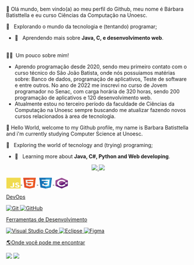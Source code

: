 👩 Olá mundo, bem vindo(a) ao meu perfil do Github, meu nome é Bárbara Batisttella e eu curso Ciências da Computação na Unoesc.

🤔 &nbsp; Explorando o mundo da tecnologia e (tentando) programar;
- 🌱 &nbsp; Aprendendo mais sobre **Java, C, e desenvolvimento web**.
<br>
  👩‍💻&nbsp; Um pouco sobre mim!

-  Aprendo programação desde 2020, sendo meu primeiro contato com o curso técnico do São João Batista, onde nós possuiamos matérias sobre: Banco de dados, programação de aplicativos, Teste de software e entre outros. No ano de 2022 me inscrevi no curso de Jovem programador no Senac, com carga horária de 320 horas, sendo 200 programação de aplicativos e 120 desenvolvimento web.
-  Atualmente estou no terceiro período da faculdade de Ciências da Computação na Unoesc sempre buscando me atualizar fazendo novos cursos relacionados à area de tecnologia.


👩 Hello World, welcome to my Github profile, my name is Barbara Batisttella and i'm currently studying Computer Science at Unoesc.

🤔   &nbsp; Exploring the world of tecnology and (trying) programing;
- 🌱 &nbsp; Learning more about **Java, C#, Python and Web developing**.

<div align="center">
  <a href="https://github.com/BarbaraBatisttella">
  <img height="170em" src="https://github-readme-stats.vercel.app/api?username=BarbaraBatisttella&show_icons=true&theme=synthwave&include_all_commits=true&count_private=true"/>
  <img height="140em" src="https://github-readme-stats.vercel.app/api/top-langs/?username=BarbaraBatisttella&layout=compact&langs_count=7&theme=synthwave"/>
</div>

  <div style="display: inline_block"><br>
  <img align="center" alt="Rafa-Js" height="30" width="40" src="https://raw.githubusercontent.com/devicons/devicon/master/icons/javascript/javascript-plain.svg">
  <img align="center" alt="Rafa-HTML" height="30" width="40" src="https://raw.githubusercontent.com/devicons/devicon/master/icons/html5/html5-original.svg">
  <img align="center" alt="Rafa-CSS" height="30" width="40" src="https://raw.githubusercontent.com/devicons/devicon/master/icons/css3/css3-original.svg">
  <img align="center" alt="Rafa-Csharp" height="30" width="40" src="https://raw.githubusercontent.com/devicons/devicon/master/icons/csharp/csharp-original.svg">
 
</div>
  
  <div>
    <p></p>  
  DevOps
    <p></p>
    
  ![Git](https://img.shields.io/badge/-Git-333333?style=flat&logo=git)
  ![GitHub](https://img.shields.io/badge/-GitHub-333333?style=flat&logo=github)
  

Ferramentas de Desenvolvimento

  ![Visual Studio Code](https://img.shields.io/badge/-Visual%20Studio%20Code-333333?style=flat&logo=visual-studio-code&logoColor=007ACC)
  ![Eclipse](https://img.shields.io/badge/-Eclipse-333333?style=flat&logo=eclipse-ide&logoColor=2C2255)
  ![Figma](https://img.shields.io/badge/-Figma-333333?style=flat&logo=figma&logoColor=007ACC)
  
  </div>
  
  
 <div>
   🌎Onde você pode me encontrar
   <br>
   <p></p>
  <a href = "mailto:batisttellab@gmail.com"><img src="https://img.shields.io/badge/-Gmail-%23333?style=for-the-badge&logo=gmail&logoColor=white" target="_blank"></a>
  <a href="https://instagram.com/barbara_m00n" target="_blank"><img src="https://img.shields.io/badge/-Instagram-%23E4405F?style=for-the-badge&logo=instagram&logoColor=white" target="_blank"></a>
   
 
 </div>
  
  

